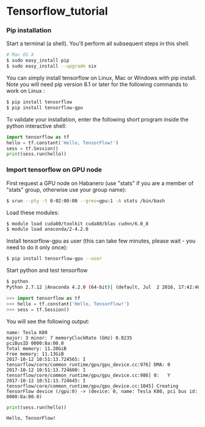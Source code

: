 # Tensorflow_tutorial

### Pip installation

Start a terminal (a shell). You'll perform all subsequent steps in this shell.
```bash
# Mac OS X
$ sudo easy_install pip
$ sudo easy_install --upgrade six
```
You can simply install tensorflow on Linux, Mac or Windows with pip install. Note you will need pip version 8.1 or later for the following commands to work on Linux :
```bash
$ pip install tensorflow
$ pip install tensorflow-gpu
```
To validate your installation, enter the following short program inside the python interactive shell:
```python
import tensorflow as tf
hello = tf.constant('Hello, TensorFlow!')
sess = tf.Session()
print(sess.run(hello))
```

### Import tensorflow on GPU node

First request a GPU node on Habanero (use "stats" if you are a member of "stats" group, otherwise use your group name):
```bash
$ srun --pty -t 0-02:00:00 --gres=gpu:1 -A stats /bin/bash
```
Load these modules:
```bash
$ module load cuda80/toolkit cuda80/blas cudnn/6.0_8
$ module load anaconda/2-4.2.0
```
Install tensorflow-gpu as user (this can take few minutes, please wait - you need to do it only once):
```bash
$ pip install tensorflow-gpu --user
```
Start python and test tensorflow
```bash
$ python
Python 2.7.12 |Anaconda 4.2.0 (64-bit)| (default, Jul  2 2016, 17:42:40) 
```

```python
>>> import tensorflow as tf
>>> hello = tf.constant('Hello, TensorFlow!')
>>> sess = tf.Session()
```
You will see the following output:
```
name: Tesla K80
major: 3 minor: 7 memoryClockRate (GHz) 0.8235
pciBusID 0000:8a:00.0
Total memory: 11.20GiB
Free memory: 11.13GiB
2017-10-12 10:51:13.724565: I tensorflow/core/common_runtime/gpu/gpu_device.cc:976] DMA: 0 
2017-10-12 10:51:13.724600: I tensorflow/core/common_runtime/gpu/gpu_device.cc:986] 0:   Y 
2017-10-12 10:51:13.724645: I tensorflow/core/common_runtime/gpu/gpu_device.cc:1045] Creating TensorFlow device (/gpu:0) -> (device: 0, name: Tesla K80, pci bus id: 0000:8a:00.0)
```

``` python
print(sess.run(hello))
```
```
Hello, TensorFlow!
```
